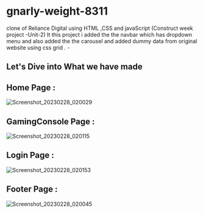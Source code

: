 # gnarly-weight-8311
clone of Reliance Digital using HTML ,CSS and javaScript (Construct week project -Unit-2) It this project i added the the navbar which has dropdown menu and also added the the carousel and added dummy data from original website using css grid .   -


## Let's Dive into What we have made

## Home Page :
![Screenshot_20230228_020029](https://user-images.githubusercontent.com/112061123/221797475-bdbee88c-9f5c-47ad-8fcb-399a84b1b0fb.png)

## GamingConsole Page :

![Screenshot_20230228_020115](https://user-images.githubusercontent.com/112061123/221797608-bd6571ac-ca73-488b-a924-3775d43a6fa4.png)


## Login Page :

![Screenshot_20230228_020153](https://user-images.githubusercontent.com/112061123/221797655-c380e16d-6fd2-4512-be74-4764ab71e736.png)




## Footer Page :
![Screenshot_20230228_020045](https://user-images.githubusercontent.com/112061123/221797707-c1f24faf-e004-4f2c-8896-a163c56fac0e.png)

